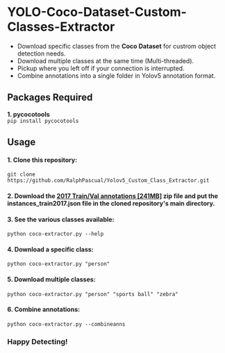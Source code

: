 

# YOLO-Coco-Dataset-Custom-Classes-Extractor

- Download specific classes from the **Coco Dataset** for custrom object detection needs.
- Download multiple classes at the same time (Multi-threaded).
- Pickup where you left off if your connection is interrupted.
- Combine annotations into a single folder in Yolov5 annotation format.

## Packages Required
**1. pycocotools**  
`pip install pycocotools`

## Usage
#### 1. Clone this repository:  
`git clone https://github.com/RalphPascual/Yolov5_Custom_Class_Extractor.git`
#### 2. Download the **[2017 Train/Val annotations \[241MB\]](https://cocodataset.org/#download)** zip file and put the **instances_train2017.json** file in the cloned repository's main directory.
#### 3. See the various classes available:  
`python coco-extractor.py --help` 
#### 4. Download a specific class:  
`python coco-extractor.py "person"`
#### 5. Download multiple classes:  
`python coco-extractor.py "person" "sports ball" "zebra"`
#### 6. Combine annotations:
`python coco-extractor.py --combineanns`

### Happy Detecting!
